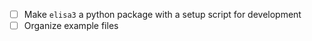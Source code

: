 - [ ] Make `elisa3` a python package with a setup script for development
- [ ] Organize example files